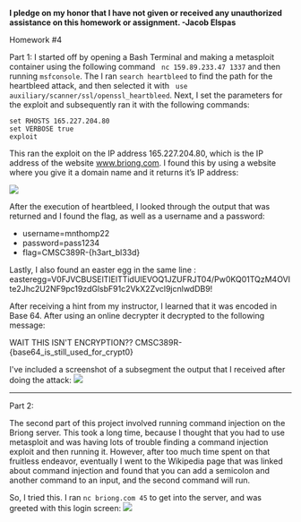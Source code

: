 <b>I pledge on my honor that I have not given or received any unauthorized assistance on this homework or assignment. -Jacob Elspas</b>

Homework #4

Part 1: I started off by opening a Bash Terminal and making a metasploit container using the following command 
``` nc 159.89.233.47 1337``` and then running ```msfconsole```.
The I ran ```search heartbleed``` to find the path for the heartbleed attack, and then selected it with ``` use auxiliary/scanner/ssl/openssl_heartbleed```.
Next, I set the parameters for the exploit and subsequently ran it with the following commands:
``` 
set RHOSTS 165.227.204.80
set VERBOSE true
exploit
```
This ran the exploit on the IP address 165.227.204.80, which is the IP address of the website www.briong.com. I found this by using a website where you give it a domain name and it returns it’s IP address: 

![](/img/briong-IP.PNG)

After the execution of heartbleed, I looked through the output that was returned and I found the flag, as well as a username and a password:

* username=mnthomp22
* password=pass1234
* flag=CMSC389R-{h3art_bl33d}

Lastly, I also found an easter egg in the same line : easteregg=V0FJVCBUSElTIElTTidUIEVOQ1JZUFRJT04/Pw0KQ01TQzM4OVIte2Jhc2U2NF9pc19zdGlsbF91c2VkX2Zvcl9jcnlwdDB9!

After receiving a hint from my instructor, I learned that it was encoded in Base 64. After using an online decrypter it decrypted to the following message: 

WAIT THIS ISN'T ENCRYPTION??
CMSC389R-{base64_is_still_used_for_crypt0}

I've included a screenshot of a subsegment the output that I received after doing the attack:
![](/img/bash-flag.PNG)
 - - -
Part 2: 

The second part of this project involved running command injection on the Briong server. This took a long time, because I thought that you had to use metasploit and was having lots of trouble finding a command injection exploit and then running it. However, after too much time spent on that fruitless endeavor, eventually I went to the Wikipedia page that was linked about command injection and found that you can add a semicolon and another command to an input, and the second command will run. 

So, I tried this. I ran `nc briong.com 45` to get into the server, and was greeted with this login screen: 
![](/img/homework4-ping.PNG)
